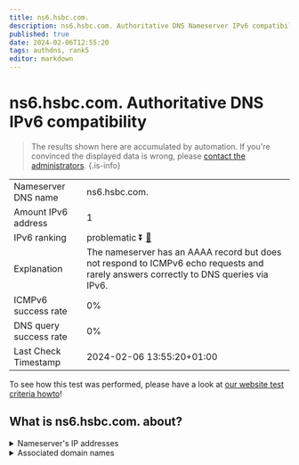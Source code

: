 ```yaml
---
title: ns6.hsbc.com.
description: ns6.hsbc.com. Authoritative DNS Nameserver IPv6 compatibility
published: true
date: 2024-02-06T12:55:20
tags: authdns, rank5
editor: markdown
---
```


# ns6.hsbc.com. Authoritative DNS IPv6 compatibility

> The results shown here are accumulated by automation. If you're convinced the displayed data is wrong, please [contact the administrators](/howto/chat). 
{.is-info}




|   |   |
| - | - |
| Nameserver DNS name | ns6.hsbc.com.
| Amount IPv6 address | 1
| IPv6 ranking | problematic :arrow_double_down: [🔗](/howto/ranking) |
| Explanation | The nameserver has an AAAA record but does not respond to ICMPv6 echo requests and rarely answers correctly to DNS queries via IPv6. |
| ICMPv6 success rate | 0%|
| DNS query success rate | 0% |
| Last Check Timestamp | 2024-02-06 13:55:20+01:00 |

To see how this test was performed, please have a look at [our website test criteria howto](/howto/testcriteria/authdns)!


## What is ns6.hsbc.com. about?




<details>
<summary>Nameserver's IP addresses</summary>

2a0c:6c40:c82f:3009::7

</details>



<details>
<summary>Associated domain names</summary>

www.hsbc.com

</details>
